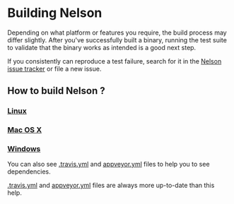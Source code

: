 # Building Nelson

Depending on what platform or features you require, the build process may
differ slightly. After you've successfully built a binary, running the
test suite to validate that the binary works as intended is a good next step.

If you consistently can reproduce a test failure, search for it in the
[Nelson issue tracker](https://github.com/Nelson-numerical-software/nelson/issues) or
file a new issue.

## How to build Nelson ?

### [Linux](BUILDIN_Linux.md)

### [Mac OS X](BUILDIN_Macos.md)

### [Windows](BUILDIN_Windows.md)

You can also see [.travis.yml](https://github.com/Nelson-numerical-software/nelson/blob/master/.travis.yml) and [appveyor.yml](https://github.com/Nelson-numerical-software/nelson/blob/master/appveyor.yml) files to help you to see dependencies.

[.travis.yml](https://github.com/Nelson-numerical-software/nelson/blob/master/.travis.yml) and [appveyor.yml](https://github.com/Nelson-numerical-software/nelson/blob/master/appveyor.yml) files are always more up-to-date than this help.
